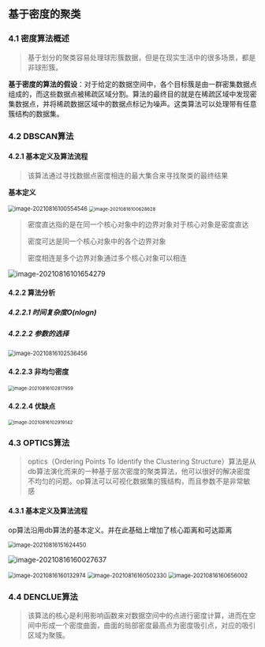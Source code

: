 ## 基于密度的聚类

### 4.1 密度算法概述

> 基于划分的聚类容易处理球形簇数据，但是在现实生活中的很多场景，都是非球形簇。

**基于密度的算法的假设**：对于给定的数据空间中，各个目标簇是由一群密集数据点组成的，而这些数据点被稀疏区域分割。算法的最终目的就是在稀疏区域中发现密集数据点，并将稀疏数据区域中的数据点标记为噪声。这类算法可以处理带有任意簇结构的数据集。

### 4.2 DBSCAN算法

#### 4.2.1 基本定义及算法流程

> 该算法通过寻找数据点密度相连的最大集合来寻找聚类的最终结果

**基本定义**

<img src="https://gitee.com/yan256992/cloudimages/raw/master/img/image-20210816100554546.png" alt="image-20210816100554546" style="zoom: 80%;" />

<img src="https://gitee.com/yan256992/cloudimages/raw/master/img/image-20210816100628628.png" alt="image-20210816100628628" style="zoom:67%;" />

> 密度直达指的是在同一个核心对象中的边界对象对于核心对象是密度直达
>
> 密度可达是同一个核心对象中的各个边界对象
>
> 密度相连是多个边界对象通过多个核心对象可以相连

![image-20210816101654279](https://gitee.com/yan256992/cloudimages/raw/master/img/image-20210816101654279.png)

#### 4.2.2 算法分析

##### 4.2.2.1 时间复杂度O(nlogn)

##### 4.2.2.2 参数的选择

<img src="https://gitee.com/yan256992/cloudimages/raw/master/img/image-20210816102536456.png" alt="image-20210816102536456" style="zoom:80%;" />

#### 4.2.2.3 非均匀密度

<img src="https://gitee.com/yan256992/cloudimages/raw/master/img/image-20210816102817959.png" alt="image-20210816102817959" style="zoom:67%;" />

#### 4.2.2.4 优缺点

<img src="https://gitee.com/yan256992/cloudimages/raw/master/img/image-20210816102919142.png" alt="image-20210816102919142" style="zoom:67%;" />

### 4.3 OPTICS算法

> optics（Ordering Points To Identify the Clustering Structure）算法是从db算法演化而来的一种基于层次密度的聚类算法，他可以很好的解决密度不均匀的问题。op算法可以可视化数据集的簇结构，而且参数不是非常敏感

#### 4.3.1 基本定义及算法流程

op算法沿用db算法的基本定义。并在此基础上增加了核心距离和可达距离

<img src="https://gitee.com/yan256992/cloudimages/raw/master/img/image-20210816151624450.png" alt="image-20210816151624450" style="zoom:80%;" />

![image-20210816160027637](https://gitee.com/yan256992/cloudimages/raw/master/img/image-20210816160027637.png)

<img src="https://gitee.com/yan256992/cloudimages/raw/master/img/image-20210816160132974.png" alt="image-20210816160132974" style="zoom:80%;" />

<img src="https://gitee.com/yan256992/cloudimages/raw/master/img/image-20210816160502330.png" alt="image-20210816160502330" style="zoom:80%;" />

<img src="https://gitee.com/yan256992/cloudimages/raw/master/img/image-20210816160656002.png" alt="image-20210816160656002" style="zoom:80%;" />

### 4.4 DENCLUE算法

> 该算法的核心是利用影响函数来对数据空间中的点进行密度计算，进而在空间中形成一个密度曲面，曲面的局部密度最高点为密度吸引点，对应的吸引区域为聚簇。

